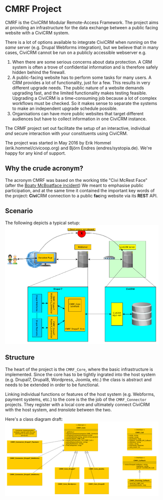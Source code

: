 # CMRF Project

CMRF is the CiviCRM Modular Remote-Access Framework. The project aims at providing an infrastructure for the data exchange between a public facing website with a CiviCRM system. 

There is a lot of options available to integrate CiviCRM when running on the *same* server (e.g. Drupal Webforms integration), but we believe that in many cases, CiviCRM cannot be run on a publicly accessible webserver e.g.
1. When there are some serious concerns about data protection. A CRM system is often a trove of confidential information and is therefore safely hidden behind the firewall.
1. A public-facing website has to perform some tasks for many users. A CRM provides a lot of functionality, just for a few. This results in very different upgrade needs. The public nature of a website demands upgrading fast, and the limited functionality makes testing feasible. Upgrading a CiviCRM is a time-consuming job because a lot of complex workflows must be checked. So it makes sense to separate the systems to make an independent upgrade schedule possible.
1. Organisations can have more public websites that target different audiences but have to collect information in one CiviCRM instance.


The CRMF project set out facilitate the setup of an interactive, individual *and* secure interaction with your constituents using CiviCRM.

The project was started in May 2016 by Erik Hommel (erik.hommel/civicoop.org) and Björn Endres (endres/systopia.de). We're happy for any kind of support.

## Why the crude acronym?

The acronym CMRF was based on the working title "Civi McRest Face" (after the [Boaty McBoatface incident](http://www.theguardian.com/environment/2016/apr/17/boaty-mcboatface-wins-poll-to-name-polar-research-vessel)) We meant to emphasise public participation, and at the same time it contained the important key words of the project: **Civi**CRM connection to a public **fac**ing website via its **REST** API.


## Scenario

The following depicts a typical setup:<br/>
<img src="images/scenario.png" width="800">


## Structure

The heart of the project is the ``CMRF_Core``, where the basic infrastructure is implemented. Since the core has to be tightly ingrated into the host system (e.g. Drupal7, Drupal8, Wordpress, Joomla, etc.) the class is abstract and needs to be extended in order to be functional.

Linking individual functions or features of the host system (e.g. Webforms, payment systems, etc.) to the core is the the job of the ``CMRF_Connector`` projects. They register with a local core and ultimately connect CiviCRM with the host system, and *translate* between the two.

Here's a class diagram draft:<br/>
<img src="images/classes.png" width="800">

